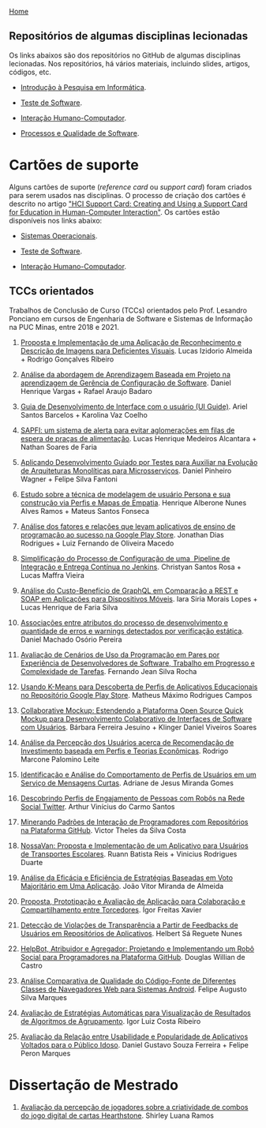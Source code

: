 [Home](https://lesandrop.github.io)


## Repositórios de algumas disciplinas lecionadas

Os links abaixos são dos repositórios no GitHub de algumas disciplinas lecionadas. Nos repositórios, há vários materiais, incluindo slides, artigos, códigos, etc.

* [Introdução à Pesquisa em Informática](https://github.com/lesandrop/Introd-Pesq-Informatica).

* [Teste de Software](https://github.com/lesandropcodes/Teste-De-Software).

* [Interação Humano-Computador](https://github.com/lesandrop/Inter-Humano-Computador).

* [Processos e Qualidade de Software](https://github.com/lesandrop/Processos-e-Qualidade-de-Software).

# Cartões de suporte

Alguns cartões de suporte (_reference card_ ou _support card_) foram criados para serem usados nas disciplinas. O processo de criação dos cartões é descrito no artigo ["HCI Support Card: Creating and Using a Support Card for Education in Human-Computer Interaction"](https://arxiv.org/abs/1909.06857). Os cartões estão disponíveis nos links abaixo:

* [Sistemas Operacionais](https://lesandrop.github.io/site/teaching/Sistemas%20Operacionais%20-%20Cartao%20de%20Suporte.pdf).

* [Teste de Software](https://lesandrop.github.io/site/teaching/Teste%20de%20Software%20-%20Cart%C3%A3o%20de%20Suporte.pdf).

* [Interação Humano-Computador](https://lesandrop.github.io/site/teaching/Intera%C3%A7%C3%A3o%20Humano-Computador%20-%20Cart%C3%A3o%20de%20Suporte.pdf).

## TCCs orientados

Trabalhos de Conclusão de Curso (TCCs) orientados pelo Prof. Lesandro Ponciano em cursos de Engenharia de Software e Sistemas de Informação na PUC Minas, entre 2018 e 2021.

1. [Proposta e Implementação de uma Aplicação de Reconhecimento e Descrição de Imagens para Deficientes Visuais](http://bib.pucminas.br:8080/pergamumweb/vinculos/0000a9/0000a9bd.pdf). Lucas Izidorio Almeida + Rodrigo Gonçalves Ribeiro

1. [Análise da abordagem de Aprendizagem Baseada em Projeto na aprendizagem de Gerência de Configuração de Software](http://bib.pucminas.br:8080/pergamumweb/vinculos/0000a4/0000a461.pdf). Daniel Henrique Vargas + Rafael Araujo Badaro

1. [Guia de Desenvolvimento de Interface com o usuário (UI Guide)](http://bib.pucminas.br:8080/pergamumweb/vinculos/0000a3/0000a3aa.pdf). Ariel Santos Barcelos + Karolina Vaz Coelho 

1. [SAPFI: um sistema de alerta para evitar aglomerações em filas de espera de praças de alimentação](http://bib.pucminas.br:8080/pergamumweb/vinculos/000096/000096a6.pdf). Lucas Henrique Medeiros Alcantara + Nathan Soares de Faria

1. [Aplicando Desenvolvimento Guiado por Testes para Auxiliar na Evolução de Arquiteturas Monolíticas para Microsserviços](http://bib.pucminas.br:8080/pergamumweb/vinculos/000099/0000996d.pdf). Daniel Pinheiro Wagner + Felipe Silva Fantoni

1. [Estudo sobre a técnica de modelagem de usuário Persona e sua construção via Perfis e Mapas de Empatia](http://bib.pucminas.br:8080/pergamumweb/vinculos/000099/00009980.pdf). Henrique Alberone Nunes Alves Ramos + Mateus Santos Fonseca

1. [Análise dos fatores e relações que levam aplicativos de ensino de programação ao sucesso na Google Play Store](http://bib.pucminas.br:8080/pergamumweb/vinculos/000054/000054be.pdf). Jonathan Dias Rodrigues + Luiz Fernando de Oliveira Macedo

1. [Simplificação do Processo de Configuração de uma  Pipeline de Integração e Entrega Contínua no Jenkins](http://bib.pucminas.br:8080/pergamumweb/vinculos/000056/00005672.pdf). Christyan Santos Rosa + Lucas Maffra Vieira

1. [Análise do Custo-Benefício de GraphQL em Comparação a REST e SOAP em Aplicações para Dispositivos Móveis](http://bib.pucminas.br:8080/pergamumweb/vinculos/000056/000056cd.pdf). Iara Siria Morais Lopes + Lucas Henrique de Faria Silva

1. [Associações entre atributos do processo de desenvolvimento e quantidade de erros e warnings detectados por verificação estática](http://bib.pucminas.br:8080/pergamumweb/vinculos/000075/0000759b.pdf). Daniel Machado Osório Pereira

1. [Avaliação de Cenários de Uso da Programação em Pares por Experiência de Desenvolvedores de Software, Trabalho em Progresso e Complexidade de Tarefas](http://bib.pucminas.br:8080/pergamumweb/vinculos/00008e/00008eb0.pdf). Fernando Jean Silva Rocha

1. [Usando K-Means para Descoberta de Perfis de Aplicativos Educacionais no Repositório Google Play Store](http://bib.pucminas.br:8080/pergamumweb/vinculos/00002d/00002d32.pdf). Matheus Máximo Rodrigues Campos

1. [Collaborative Mockup: Estendendo a Plataforma Open Source Quick Mockup para Desenvolvimento Colaborativo de Interfaces de Software com Usuários](http://bib.pucminas.br:8080/pergamumweb/vinculos/000072/00007212.pdf). Bárbara Ferreira Jesuino + Klinger Daniel Viveiros Soares

1. [Análise da Percepção dos Usuários acerca de Recomendação de Investimento baseada em Perfis e Teorias Econômicas](http://bib.pucminas.br:8080/pergamumweb/vinculos/000073/0000732f.pdf). Rodrigo Marcone Palomino Leite

1. [Identificação e Análise do Comportamento de Perfis de Usuários em um Serviço de Mensagens Curtas](http://bib.pucminas.br:8080/pergamumweb/vinculos/000030/0000303b.pdf). Adriane de Jesus Miranda Gomes

1. [Descobrindo Perfis de Engajamento de Pessoas com Robôs na Rede Social Twitter](http://bib.pucminas.br:8080/pergamumweb/vinculos/000030/0000303c.pdf). Arthur Vinícius do Carmo Santos

1. [Minerando Padrões de Interação de Programadores com Repositórios na Plataforma GitHub](http://bib.pucminas.br:8080/pergamumweb/vinculos/000030/0000304f.pdf). Victor Theles da Silva Costa

1. [NossaVan: Proposta e Implementação de um Aplicativo para Usuários de Transportes Escolares](http://bib.pucminas.br:8080/pergamumweb/vinculos/000030/00003052.pdf). Ruann Batista Reis + Vinicius Rodrigues Duarte

1. [Análise da Eficácia e Eficiência de Estratégias Baseadas em Voto Majoritário em Uma Aplicação](http://bib.pucminas.br:8080/pergamumweb/vinculos/000042/000042f5.pdf). João Vitor Miranda de Almeida

1. [Proposta, Prototipação e Avaliação de Aplicação para Colaboração e Compartilhamento entre Torcedores](http://bib.pucminas.br:8080/pergamumweb/vinculos/000043/0000430f.pdf). Ígor Freitas Xavier

1. [Detecção de Violações de Transparência a Partir de Feedbacks de Usuários em Repositórios de Aplicativos](http://bib.pucminas.br:8080/pergamumweb/vinculos/00004d/00004d09.pdf). Helbert Sá Reguete Nunes

1. [HelpBot, Atribuidor e Agregador: Projetando e Implementando um Robô Social para Programadores na Plataforma GitHub](http://bib.pucminas.br:8080/pergamumweb/vinculos/00004d/00004d0c.pdf). Douglas Willian de Castro

1. [Análise Comparativa de Qualidade do Código-Fonte de Diferentes Classes de Navegadores Web para Sistemas Android](http://bib.pucminas.br:8080/pergamumweb/vinculos/00004f/00004f97.pdf). Felipe Augusto Silva Marques

1. [Avaliação de Estratégias Automáticas para Visualização de Resultados de Algoritmos de Agrupamento](http://bib.pucminas.br:8080/pergamumweb/vinculos/000050/000050e2.pdf). Igor Luiz Costa Ribeiro

1. [Avaliação da Relação entre Usabilidade e Popularidade de Aplicativos Voltados para o Público Idoso](http://bib.pucminas.br:8080/pergamumweb/vinculos/000051/00005110.pdf). Daniel Gustavo Souza Ferreira + Felipe Peron Marques

# Dissertação de Mestrado

1. [Avaliação da percepção de jogadores sobre a criatividade de combos do jogo digital de cartas Hearthstone](http://www.biblioteca.pucminas.br/teses/EngEletrica_RamosSL_1.pdf). Shirley Luana Ramos


